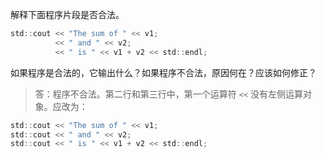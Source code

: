 解释下面程序片段是否合法。
```c
std::cout << "The sum of " << v1;
          << " and " << v2;
          << " is " << v1 + v2 << std::endl;
```
如果程序是合法的，它输出什么？如果程序不合法，原因何在？应该如何修正？

> 答：程序不合法。第二行和第三行中，第一个运算符 `<<` 没有左侧运算对象。应改为：

```c
std::cout << "The sum of " << v1;
std::cout << " and " << v2;
std::cout << " is " << v1 + v2 << std::endl;
```
